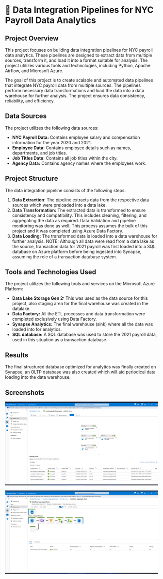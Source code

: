 # 🚀 Data Integration Pipelines for NYC Payroll Data Analytics

## Project Overview
This project focuses on building data integration pipelines for NYC payroll data analytics. These pipelines are designed to extract data from multiple sources, transform it, and load it into a format suitable for analysis. The project utilizes various tools and technologies, including Python, Apache Airflow, and Microsoft Azure.

The goal of this project is to create scalable and automated data pipelines that integrate NYC payroll data from multiple sources. The pipelines perform necessary data transformations and load the data into a data warehouse for further analysis. The project ensures data consistency, reliability, and efficiency.

## Data Sources
The project utilizes the following data sources:

- **NYC Payroll Data:** Contains employee salary and compensation information for the year 2020 and 2021.
- **Employee Data:** Contains employee details such as names, departments, and job titles.
- **Job Titles Data:** Contains all job titles within the city.
- **Agency Data:** Contains agency names where the employees work.

## Project Structure
The data integration pipeline consists of the following steps:

1. **Data Extraction:** The pipeline extracts data from the respective data sources which were preloaded into a data lake.
2. **Data Transformation:** The extracted data is transformed to ensure consistency and compatibility. This includes cleaning, filtering, and aggregating the data as required. Data Validation and pipeline monitoring was done as well. This process assumes the bulk of this project and it was completed using Azure Data Factory.
3. **Data Loading:** The transformed data is loaded into a data warehouse for further analysis. NOTE: Although all data were read from a data lake as the source, transaction data for 2021 payroll was first loaded into a SQL database on Azure platform before being ingested into Synapse, assuming the role of a transaction database system.

## Tools and Technologies Used
The project utilizes the following tools and services on the Microsoft Azure Platform:

- **Data Lake Storage Gen 2:** This was used as the data source for this project, also staging area for the final warehouse was created in the datalake.
- **Data Factory:** All the ETL processes and data transformation were completed exclusively using Data Factory.
- **Synapse Analytics:** The final warehouse (sink) where all the data was loaded into for analytics.
- **SQL database:** A SQL database was used to store the 2021 payroll data, used in this situation as a transaction database.

## Results
The final structured database optimized for analytics was finally created on Synapse, an OLTP database was also created which will aid periodical data loading into the data warehouse.

## Screenshots
![Master_pipeline](https://github.com/DchemistRae/DEND-projects/blob/main/DataPipelines%20with%20Azure%20Data%20Factory/Screenshots%20%26%20Queries/4.%20Data%20flows%20and%20pipelines/Master_pipeline_run%20-%20completed.png)

![Data Validation](https://github.com/DchemistRae/DEND-projects/blob/main/DataPipelines%20with%20Azure%20Data%20Factory/Screenshots%20%26%20Queries/5.%20Aggregate%20data%20flow%20and%20pipeline/Pipeline%20-%20Aggregate%20data%20pipeline%20run%20with%20parameter3.png)


